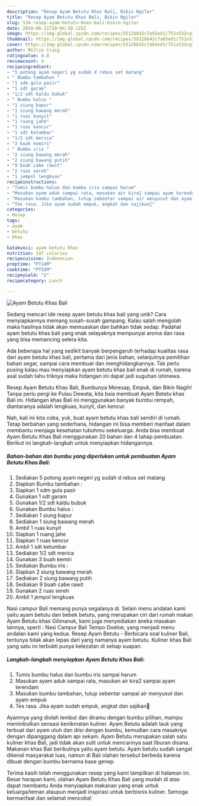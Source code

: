 ```yaml
---
description: "Resep Ayam Betutu Khas Bali, Bikin Ngiler"
title: "Resep Ayam Betutu Khas Bali, Bikin Ngiler"
slug: 534-resep-ayam-betutu-khas-bali-bikin-ngiler
date: 2020-06-11T20:04:19.135Z
image: https://img-global.cpcdn.com/recipes/5512bb42c7a65ed1/751x532cq70/ayam-betutu-khas-bali-foto-resep-utama.jpg
thumbnail: https://img-global.cpcdn.com/recipes/5512bb42c7a65ed1/751x532cq70/ayam-betutu-khas-bali-foto-resep-utama.jpg
cover: https://img-global.cpcdn.com/recipes/5512bb42c7a65ed1/751x532cq70/ayam-betutu-khas-bali-foto-resep-utama.jpg
author: Millie Craig
ratingvalue: 4.8
reviewcount: 4
recipeingredient:
- "5 potong ayam negeri yg sudah d rebus set matang"
- " Bumbu tambahan "
- "1 sdm gula pasir"
- "1 sdt garam"
- "1/2 sdt kaldu bubuk"
- " Bumbu halus "
- "1 siung bapur"
- "1 siung bawang merah"
- "1 ruas kunyit"
- "1 ruang jahe"
- "1 ruas kencur"
- "1 sdt ketumbar"
- "1/2 sdt merica"
- "3 buah kemiri"
- " Bumbu iris "
- "2 siung bawang merah"
- "2 siung bawang putih"
- "9 buah cabe rawit"
- "2 ruas sereh"
- "1 jempol lengkuas"
recipeinstructions:
- "Tumis bumbu halus dan bumbu iris sampai harum"
- "Masukan ayam aduk sampai rata, masukan air kira2 sampai ayam terendam"
- "Masukan bumbu tambahan, tutup sebentar sampai air menyusut dan ayam empuk"
- "Tes rasa. Jika ayam sudah empuk, angkat dan sajikan🥰"
categories:
- Resep
tags:
- ayam
- betutu
- khas

katakunci: ayam betutu khas 
nutrition: 147 calories
recipecuisine: Indonesian
preptime: "PT14M"
cooktime: "PT55M"
recipeyield: "2"
recipecategory: Lunch

---
```



![Ayam Betutu Khas Bali](https://img-global.cpcdn.com/recipes/5512bb42c7a65ed1/751x532cq70/ayam-betutu-khas-bali-foto-resep-utama.jpg)

Sedang mencari ide resep ayam betutu khas bali yang unik? Cara menyiapkannya memang susah-susah gampang. Kalau salah mengolah maka hasilnya tidak akan memuaskan dan bahkan tidak sedap. Padahal ayam betutu khas bali yang enak selayaknya mempunyai aroma dan rasa yang bisa memancing selera kita.

Ada beberapa hal yang sedikit banyak berpengaruh terhadap kualitas rasa dari ayam betutu khas bali, pertama dari jenis bahan, selanjutnya pemilihan bahan segar, sampai cara membuat dan menghidangkannya. Tak perlu pusing kalau mau menyiapkan ayam betutu khas bali enak di rumah, karena asal sudah tahu triknya maka hidangan ini dapat jadi suguhan istimewa.

Resep Ayam Betutu Khas Bali, Bumbunya Meresap, Empuk, dan Bikin Nagih! Tanpa perlu pergi ke Pulau Dewata, kita bsia membuat Ayam Betetu khas Bali ini. Hidangan khas Bali ini menggunakan banyak bumbu rempah, diantaranya adalah lengkuas, kunyit, dan kencur.


Nah, kali ini kita coba, yuk, buat ayam betutu khas bali sendiri di rumah. Tetap berbahan yang sederhana, hidangan ini bisa memberi manfaat dalam membantu menjaga kesehatan tubuhmu sekeluarga. Anda bisa membuat Ayam Betutu Khas Bali menggunakan 20 bahan dan 4 tahap pembuatan. Berikut ini langkah-langkah untuk menyiapkan hidangannya.

<!--inarticleads1-->

##### Bahan-bahan dan bumbu yang diperlukan untuk pembuatan Ayam Betutu Khas Bali:

1. Sediakan 5 potong ayam negeri yg sudah d rebus set matang
1. Siapkan  Bumbu tambahan :
1. Siapkan 1 sdm gula pasir
1. Gunakan 1 sdt garam
1. Gunakan 1/2 sdt kaldu bubuk
1. Gunakan  Bumbu halus :
1. Sediakan 1 siung bapur
1. Sediakan 1 siung bawang merah
1. Ambil 1 ruas kunyit
1. Siapkan 1 ruang jahe
1. Siapkan 1 ruas kencur
1. Ambil 1 sdt ketumbar
1. Sediakan 1/2 sdt merica
1. Gunakan 3 buah kemiri
1. Sediakan  Bumbu iris :
1. Siapkan 2 siung bawang merah
1. Sediakan 2 siung bawang putih
1. Sediakan 9 buah cabe rawit
1. Gunakan 2 ruas sereh
1. Ambil 1 jempol lengkuas


Nasi campur Bali memang punya segalanya di. Selain menu andalan kami yaitu ayam betutu dan bebek betutu, yang merupakan ciri dari rumah makan Ayam Betutu khas Gilimanuk, kami juga menyediakan aneka masakan lainnya, sperti : Nasi Campur Bali Tempo Doeloe, yang menjadi menu andalan kami yang kedua. Resep Ayam Betutu - Berbicara soal kuliner Bali, tentunya tidak akan lepas dari yang namanya ayam betutu. Kuliner khas Bali yang satu ini terbukti punya kelezatan di setiap suapan. 

<!--inarticleads2-->

##### Langkah-langkah menyiapkan Ayam Betutu Khas Bali:

1. Tumis bumbu halus dan bumbu iris sampai harum
1. Masukan ayam aduk sampai rata, masukan air kira2 sampai ayam terendam
1. Masukan bumbu tambahan, tutup sebentar sampai air menyusut dan ayam empuk
1. Tes rasa. Jika ayam sudah empuk, angkat dan sajikan🥰


Ayamnya yang diolah lembut dan diramu dengan bumbu pilihan, mampu menimbulkan sensasi kenikmatan kuliner. Ayam Betutu adalah lauk yang terbuat dari ayam utuh dan diisi dengan bumbu, kemudian cara masaknya dengan dipanggang dalam api sekam. Ayam Betutu merupakan salah satu kuliner khas Bali, jadi tidak akan sulit untuk mencarinya saat liburan disana. Makanan khas Bali berikutnya yaitu ayam betutu. Ayam betutu sudah sangat dikenal masyarakat luas, namun di Bali olahan tersebut berbeda karena dibuat dengan bumbu bernama base genep. 

Terima kasih telah menggunakan resep yang kami tampilkan di halaman ini. Besar harapan kami, olahan Ayam Betutu Khas Bali yang mudah di atas dapat membantu Anda menyiapkan makanan yang enak untuk keluarga/teman ataupun menjadi inspirasi untuk berbisnis kuliner. Semoga bermanfaat dan selamat mencoba!
